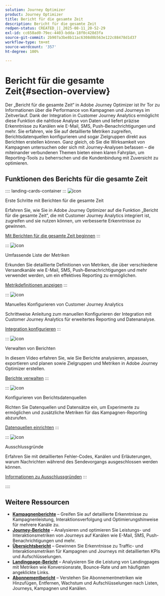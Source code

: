 ```yaml
---
solution: Journey Optimizer
product: Journey Optimizer
title: Bericht für die gesamte Zeit
description: Bericht für die gesamte Zeit
redpen-status: CREATED_||_2025-08-11_20-52-29
exl-id: cc658ad0-79ec-4403-bdda-18f0c428d3fa
source-git-commit: 2b907a3be8b11ac6308d0b563e122c88478d1d37
workflow-type: tm+mt
source-wordcount: '357'
ht-degree: 100%

---
```


# Bericht für die gesamte Zeit{#section-overview}

Der „Bericht für die gesamte Zeit“ in Adobe Journey Optimizer ist Ihr Tor zu Informationen über die Performance von Kampagnen und Journeys im Zeitverlauf. Dank der Integration in Customer Journey Analytics ermöglicht diese Funktion die nahtlose Analyse von Daten und liefert präzise Erkenntnisse zu Kanälen wie E-Mail, SMS, Push-Benachrichtigungen und mehr. Sie erfahren, wie Sie auf detaillierte Metriken zugreifen, Berichtsdatenquellen konfigurieren und sogar Zielgruppen direkt aus Berichten erstellen können. Ganz gleich, ob Sie die Wirksamkeit von Kampagnen untersuchen oder sich mit Journey-Analysen befassen – die miteinander verbundenen Themen bieten einen klaren Fahrplan, um Reporting-Tools zu beherrschen und die Kundenbindung mit Zuversicht zu optimieren.

## Funktionen des Berichts für die gesamte Zeit

:::: landing-cards-container
:::
![icon](https://cdn.experienceleague.adobe.com/icons/circle-play.svg?lang=de)

Erste Schritte mit Berichten für die gesamte Zeit

Erfahren Sie, wie Sie in Adobe Journey Optimizer auf die Funktion „Bericht für die gesamte Zeit“, die mit Customer Journey Analytics integriert ist, zugreifen und sie nutzen können, um verbesserte Erkenntnisse zu gewinnen.

[Mit Berichten für die gesamte Zeit beginnen](../using/reports/report-gs-cja.md)
:::

:::
![icon](https://cdn.experienceleague.adobe.com/icons/chart-line.svg?lang=de)

Umfassende Liste der Metriken

Erkunden Sie detaillierte Definitionen von Metriken, die über verschiedene Versandkanäle wie E-Mail, SMS, Push-Benachrichtigungen und mehr verwendet werden, um ein effektives Reporting zu ermöglichen.

[Metrikdefinitionen anzeigen](../using/reports/global-report-components-cja.md)
:::

:::
![icon](https://cdn.experienceleague.adobe.com/icons/gear.svg?lang=de)

Manuelles Konfigurieren von Customer Journey Analytics

Schrittweise Anleitung zum manuellen Konfigurieren der Integration mit Customer Journey Analytics für erweitertes Reporting und Datenanalyse.

[Integration konfigurieren](../using/reports/cja-ajo.md)
:::

:::
![icon](https://cdn.experienceleague.adobe.com/icons/list-check.svg?lang=de)

Verwalten von Berichten

In diesem Video erfahren Sie, wie Sie Berichte analysieren, anpassen, exportieren und planen sowie Zielgruppen und Metriken in Adobe Journey Optimizer erstellen.

[Berichte verwalten](../using/reports/report-cja-manage.md)
:::

:::
![icon](https://cdn.experienceleague.adobe.com/icons/puzzle-piece.svg?lang=de)

Konfigurieren von Berichtsdatenquellen

Richten Sie Datenquellen und Datensätze ein, um Experimente zu ermöglichen und zusätzliche Metriken für das Kampagnen-Reporting abzurufen.

[Datenquellen einrichten](../using/reports/reporting-configuration.md)
:::

:::
![icon](https://cdn.experienceleague.adobe.com/icons/shield-halved.svg?lang=de)

Ausschlussgründe

Erfahren Sie mit detaillierten Fehler-Codes, Kanälen und Erläuterungen, warum Nachrichten während des Sendevorgangs ausgeschlossen werden können.

[Informationen zu Ausschlussgründen](../using/reports/exclusion-list.md)
:::

::::


## Weitere Ressourcen

- **[Kampagnenberichte](campaign-reporting-landing-page.md)** – Greifen Sie auf detaillierte Erkenntnisse zu Kampagnenleistung, Interaktionsverfolgung und Optimierungshinweise für mehrere Kanäle zu.
- **[Journey-Berichte](journey-reporting-landing-page.md)** – Analysieren und optimieren Sie Leistungs- und Interaktionsmetriken von Journeys auf Kanälen wie E-Mail, SMS, Push-Benachrichtigungen und mehr.
- **[Übersichtsbericht](../using/reports/channel-report-cja.md)** – Gewinnen Sie Erkenntnisse zu Traffic- und Interaktionsmetriken für Kampagnen und Journeys mit detaillierten KPIs und Aufschlüsselungen.
- **[Landingpage-Bericht](../using/reports/lp-report-global-cja.md)** – Analysieren Sie die Leistung von Landingpages mit Metriken wie Konversionsrate, Bounce-Rate und am häufigsten angeklickte Links.
- **[Abonnementbericht](../using/reports/subscription-report-global-cja.md)** – Verstehen Sie Abonnementmetriken wie Hinzufügen, Entfernen, Wachstum und Aufschlüsselungen nach Listen, Journeys, Kampagnen und Kanälen.
